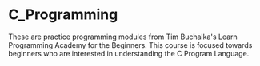 # C_Programming

These are practice programming modules from Tim Buchalka's Learn Programming Academy for the Beginners. 
This course is focused towards beginners who are interested in understanding the C Program Language.

